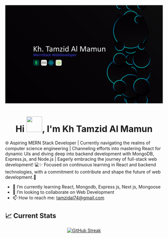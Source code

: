 <img src="https://raw.githubusercontent.com/tamzid74/tamzid74/main/32993445_774418072505-%5BConverted%5D.jpg" />



<h1 align="center">Hi <img src = "https://raw.githubusercontent.com/shakilahmedatik/shakilahmedatik/main/hi.gif" width="50px" height="50px">, I'm Kh Tamzid Al Mamun <br></h1>  


🌐 Aspiring MERN Stack Developer | Currently navigating the realms of computer science engineering | Channeling efforts into mastering React for dynamic UIs and diving deep into backend development with MongoDB, Express.js, and Node.js | Eagerly embracing the journey of full-stack web development! 💻✨ Focused on continuous learning in React and backend technologies, with a commitment to contribute and shape the future of web development.🚀

- 🌱 I’m currently learning React, Mongodb, Express js, Next js, Mongoose
- 👯 I’m looking to collaborate on Web Development
- 📫 How to reach me: tamzidal74@gmail.com
## :chart_with_upwards_trend: Current Stats
<p align="center"><a href="https://git.io/streak-stats"><img src="https://github-readme-streak-stats.herokuapp.com?user=tamzid74&theme=transparent&hide_border=true" alt="GitHub Streak" /></a></p>




